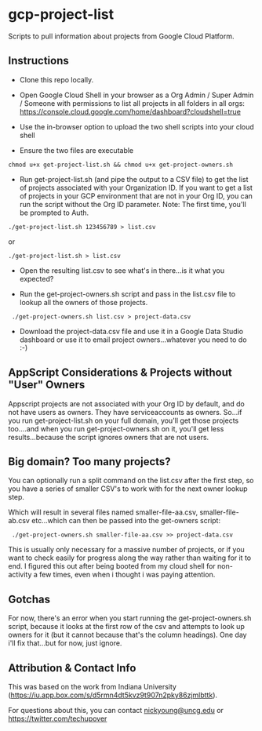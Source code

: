 # gcp-project-list
Scripts to pull information about projects from Google Cloud Platform.

## Instructions 
 - Clone this repo locally.
 
 - Open Google Cloud Shell in your browser as a Org Admin / Super Admin / Someone with permissions to list all projects in all folders in all orgs: https://console.cloud.google.com/home/dashboard?cloudshell=true

 - Use the in-browser option to upload the two shell scripts into your cloud shell
 
 - Ensure the two files are executable
 
 ```chmod u+x get-project-list.sh && chmod u+x get-project-owners.sh```

 - Run get-project-list.sh (and pipe the output to a CSV file) to get the list of projects associated with your Organization ID. If you want to get a list of projects in your GCP environment that are not in your Org ID, you can run the script without the Org ID parameter. Note: The first time, you'll be prompted to Auth.
 
 ``` ./get-project-list.sh 123456789 > list.csv ```
 
 or
 
 ``` ./get-project-list.sh > list.csv ```
 
 - Open the resulting list.csv to see what's in there...is it what you expected? 
 
 - Run the get-project-owners.sh script and pass in the list.csv file to lookup all the owners of those projects.
 
 ``` ./get-project-owners.sh list.csv > project-data.csv```
 
 - Download the project-data.csv file and use it in a Google Data Studio dashboard or use it to email project owners...whatever you need to do :-)
 
 ## AppScript Considerations & Projects without "User" Owners
 
Appscript projects are not associated with your Org ID by default, and do not have users as owners. They have serviceaccounts as owners. So...if you run get-project-list.sh on your full domain, you'll get those projects too....and when you run get-project-owners.sh on it, you'll get less results...because the script ignores owners that are not users.
 
## Big domain? Too many projects?

You can optionally run a split command on the list.csv after the first step, so you have a series of smaller CSV's to work with for the next owner lookup step.

Which will result in several files named smaller-file-aa.csv, smaller-file-ab.csv etc...which can then be passed into the get-owners script:

 ``` ./get-project-owners.sh smaller-file-aa.csv >> project-data.csv```
 
This is usually only necessary for a massive number of projects, or if you want to check easily for progress along the way rather than waiting for it to end. I figured this out after being booted from my cloud shell for non-activity a few times, even when i thought i was paying attention.

## Gotchas

For now, there's an error when you start running the get-project-owners.sh script, because it looks at the first row of the csv and attempts to look up owners for it (but it cannot because that's the column headings). One day i'll fix that...but for now, just ignore.

## Attribution & Contact Info

This was based on the work from Indiana University (https://iu.app.box.com/s/d5rmn4dt5kvz9t907n2pky86zjmlbttk).

For questions about this, you can contact nickyoung@uncg.edu or https://twitter.com/techupover
 
